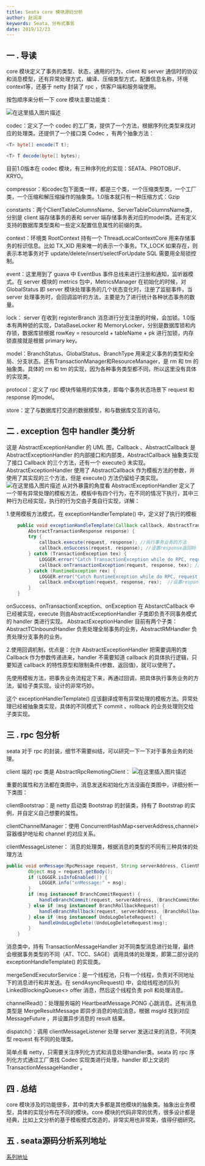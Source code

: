 ```yaml
---
title: Seata core 模块源码分析
author: 赵润泽
keywords: Seata、分布式事务
date: 2019/12/23
---
```


## 一  . 导读
core 模块定义了事务的类型、状态，通用的行为，client 和 server 通信时的协议和消息模型，还有异常处理方式，编译、压缩类型方式，配置信息名称，环境context等，还基于 netty 封装了 rpc ，供客户端和服务端使用。

按包顺序来分析一下 core 模块主要功能类：

![在这里插入图片描述](https://img-blog.csdnimg.cn/20191223162313317.png)

codec：定义了一个 codec 的工厂类，提供了一个方法，根据序列化类型来找对应的处理类。还提供了一个接口类 Codec ，有两个抽象方法：

```java
<T> byte[] encode(T t);
```

```java
<T> T decode(byte[] bytes);
```
目前1.0版本在 codec 模块，有三种序列化的实现：SEATA、PROTOBUF、KRYO。

compressor：和codec包下面类一样，都是三个类，一个压缩类型类，一个工厂类，一个压缩和解压缩操作的抽象类。1.0版本就只有一种压缩方式：Gzip

constants：两个ClientTableColumnsName、ServerTableColumnsName类，分别是 client 端存储事务的表和 server 端存储事务表对应的model类。还有定义支持的数据库类型类和一些定义配置信息属性的前缀的类。

context：环境类 RootContext 持有一个 ThreadLocalContextCore 用来存储事务的标识信息。比如 TX_XID 用来唯一的表示一个事务。TX_LOCK  如果存在，则表示本地事务对于 update/delete/insert/selectForUpdate SQL 需要用全局锁控制。

event：这里用到了 guava 中 EventBus 事件总线来进行注册和通知，监听器模式。在 server 模块的 metrics 包中，MetricsManager 在初始化的时候，对 GlobalStatus 即 server 模块处理事务的几个状态变化时，注册了监挺事件，当 server 处理事务时，会回调监听的方法，主要是为了进行统计各种状态事务的数量。

lock：	server 在收到 registerBranch 消息进行分支注册的时候，会加锁。1.0版本有两种锁的实现，DataBaseLocker 和 MemoryLocker，分别是数据库锁和内存锁，数据库锁根据 rowKey = resourceId + tableName + pk 进行加锁，内存锁直接就是根据 primary key。

model：BranchStatus、GlobalStatus、BranchType 用来定义事务的类型和全局、分支状态。还有TransactionManager和ResourceManager，是 rm 和 tm 的抽象类。具体的 rm 和 tm 的实现，因为各种事务类型都不同，所以这里没有具体的实现类。

protocol：定义了 rpc 模块传输用的实体类，即每个事务状态场景下 request 和 response 的model。

store：定了与数据库打交道的数据模型，和与数据库交互的语句。

## 二  . exception 包中 handler 类分析
这是 AbstractExceptionHandler 的 UML 图，Callback 、AbstractCallback 是 AbstractExceptionHandler 的内部接口和内部类，AbstractCallback 抽象类实现了接口 Callback 的三个方法，还有一个 execute() 未实现。AbstractExceptionHandler 使用了 AbstractCallback 作为模板方法的参数，并使用了其实现的三个方法，但是 execute() 方法仍留给子类实现。
![在这里插入图片描述](https://img-blog.csdnimg.cn/20191211165628768.png?x-oss-process=image/watermark,type_ZmFuZ3poZW5naGVpdGk,shadow_10,text_aHR0cHM6Ly9ibG9nLmNzZG4ubmV0L3FxXzM3ODA0NzM3,size_16,color_FFFFFF,t_70)
从对外暴露的角度看 AbstractExceptionHandler 定义了一个带有异常处理的模板方法，模板中有四个行为，在不同的情况下执行，其中三种行为已经实现，执行的行为交由子类自行实现，详解：

1.使用模板方法模式，在 exceptionHandlerTemplate() 中，定义好了执行的模板

```java
    public void exceptionHandleTemplate(Callback callback, AbstractTransactionRequest request,
        AbstractTransactionResponse response) {
        try {
            callback.execute(request, response); //执行事务业务的方法
            callback.onSuccess(request, response); //设置response返回码
        } catch (TransactionException tex) {
            LOGGER.error("Catch TransactionException while do RPC, request: {}", request, tex);
            callback.onTransactionException(request, response, tex); //设置response返回码并设置msg
        } catch (RuntimeException rex) {
            LOGGER.error("Catch RuntimeException while do RPC, request: {}", request, rex);
            callback.onException(request, response, rex);  //设置response返回码并设置msg
        }
    }
```
onSuccess、onTransactionException、onException 在 AbstarctCallback 中已经被实现，execute 则由AbstractExceptionHandler 子类即负责不同事务模式的 handler 类进行实现。
AbstractExceptionHandler 目前有两个子类：AbstractTCInboundHandler 负责处理全局事务的业务，AbstractRMHandler 负责处理分支事务的业务。

2.使用回调机制，优点是：允许 AbstractExceptionHandler 把需要调用的类 Callback 作为参数传递进来，handler 不需要知道 callback 的具体执行逻辑，只要知道 callback 的特性原型和限制条件(参数、返回值)，就可以使用了。

先使用模板方法，把事务业务流程定下来，再通过回调，把具体执行事务业务的方法，留给子类实现。设计的非常巧妙。

这个 exceptionHandlerTemplate() 应该翻译成带有异常处理的模板方法。异常处理已经被抽象类实现，具体的不同模式下 commit 、rollback 的业务处理则交给子类实现。

## 三  . rpc 包分析
seata 对于 rpc 的封装，细节不需要纠结，可以研究一下一下对于事务业务的处理。

client 端的 rpc 类是 AbstractRpcRemotingClient：
![在这里插入图片描述](https://img-blog.csdnimg.cn/20191211180129741.png)

重要的属性和方法都在类图中，消息发送和初始化方法没画在类图中，详细分析一下类图：

clientBootstrap：是 netty 启动类 Bootstrap 的封装类，持有了 Bootstrap 的实例，并自定义自己想要的属性。

clientChannelManager：使用 ConcurrentHashMap<serverAddress,channel> 容器维护地址和 channel 的对应关系。

clientMessageListener： 消息的处理类，根据消息的类型的不同有三种具体的处理方法

```java
public void onMessage(RpcMessage request, String serverAddress, ClientMessageSender sender) {
        Object msg = request.getBody();
        if (LOGGER.isInfoEnabled()) {
            LOGGER.info("onMessage:" + msg);
        }
        if (msg instanceof BranchCommitRequest) {
            handleBranchCommit(request, serverAddress, (BranchCommitRequest)msg, sender);
        } else if (msg instanceof BranchRollbackRequest) {
            handleBranchRollback(request, serverAddress, (BranchRollbackRequest)msg, sender);
        } else if (msg instanceof UndoLogDeleteRequest) {
            handleUndoLogDelete((UndoLogDeleteRequest)msg);
        }
    }
```
消息类中，持有 TransactionMessageHandler 对不同类型消息进行处理，最终会根据事务类型的不同（AT、TCC、SAGE）调用具体的处理类，即第二部分说的 exceptionHandleTemplate() 的实现类。

mergeSendExecutorService：是一个线程池，只有一个线程，负责对不同地址下的消息进行和并发送。在 sendAsyncRequest() 中，会给线程池的队列LinkedBlockingQueue<>  offer 消息，然后这个线程负责 poll 和处理消息。

channelRead()：处理服务端的 HeartbeatMessage.PONG 心跳消息。还有消息类型是 MergeResultMessage 即异步消息的响应消息，根据 msgId 找到对应 MessageFuture ，并设置异步消息的 result 结果。

dispatch()：调用 clientMessageListener 处理 server 发送过来的消息，不同类型 request 有不同的处理类。

简单点看 netty，只需要关注序列化方式和消息处理handler类。seata 的 rpc 序列化方式通过工厂类找 Codec 实现类进行处理，handler 即上文说的 TransactionMessageHandler 。

## 四  . 总结
core 模块涉及的功能很多，其中的类大多都是其他模块的抽象类。抽象出业务模型，具体的实现分布在不同的模块。core 模块的代码非常的优秀，很多设计都是经典，比如上文分析的基于模板模式改造的，非常实用也非常美，值得仔细研究。

## 五  . seata源码分析系列地址
[系列地址](https://blog.csdn.net/qq_37804737/category_9530078.html)
